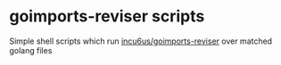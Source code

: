 # goimports-reviser scripts

Simple shell scripts which run [incu6us/goimports-reviser](https://github.com/incu6us/goimports-reviser) over matched golang files